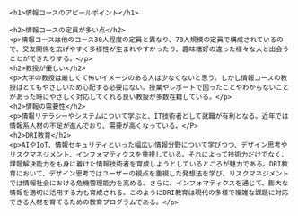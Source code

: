 <html>
 <head>
       <meta charset="UTF-8">
       <title>MY Web Page</title>   
       <link rel="stylesheet" href="チームワーク２.css">

    <h1>情報コースのアピールポイント</h1>
    
    <h2>情報コースの定員が多い点</h2>
    <p>情報コースは他のコース30人程度の定員と異なり、70人規模の定員で構成されているので、交友関係を広げやすく多様性が生まれやすかったり、趣味嗜好の違った様々な人と出会うことができたりする。</p>
    <h2>教授が優しい</h2>
    <p>大学の教授は厳しくて怖いイメージのある人は少なくないと思う。しかし情報コースの教授はとてもやさしいため心配する必要はない。授業やレポートで困ったことやわからないことがあった時にやさしく対応してくれる良い教授が多数在籍している。</p>
    <h2>情報の需要性</h2>
    <p>情報リテラシーやシステムについて学ぶと、IT技術者として就職が有利となる。近年では情報系人材の不足が進んでおり、需要が高くなっている。</P>
    <h2>DRI教育</h2>
    <p>AIやIoT、情報セキュリティといった幅広い情報分野について学びつつ、デザイン思考やリスクマネジメント、インフォマティクスを重視している。それによって技術力だけでなく、課題解決能力をも身に着けた情報技術者を育成しようとしているところが魅力である。DRI教育において、デザイン思考ではユーザーの視点を重視した発想法を学び、リスクマネジメントでは情報社会における危機管理能力を高める。さらに、インフォマティクスを通じて、膨大な情報を適切に活用する力も育成される。このようにDRI教育は現代の多様で複雑な課題に対応できる人材を育てるための教育プログラムである。</p>  
</head>
</html>
